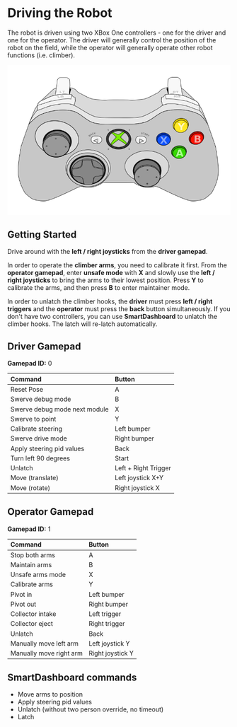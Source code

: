 # Driving the Robot

The robot is driven using two XBox One controllers - one for the driver and one for the operator. The driver will generally control the position of the robot on the field, while the operator will generally operate other robot functions (i.e. climber).

![XBox One controller](./images/xboxone-controller.png)

## Getting Started

Drive around with the **left / right joysticks** from the **driver gamepad**.

In order to operate the **climber arms**, you need to calibrate it first. From the **operator gamepad**, enter **unsafe mode** with **X** and slowly use the **left / right joysticks** to bring the arms to their lowest position. Press **Y** to calibrate the arms, and then press **B** to enter maintainer mode.

In order to unlatch the climber hooks, the **driver** must press **left / right triggers** and the **operator** must press the **back** button simultaneously. If you don't have two controllers, you can use **SmartDashboard** to unlatch the climber hooks. The latch will re-latch automatically.

## Driver Gamepad

**Gamepad ID:** 0

| Command | Button |
| :-- | :-- |
| Reset Pose | A |
| Swerve debug mode | B |
| Swerve debug mode next module | X |
| Swerve to point | Y |
| Calibrate steering | Left bumper |
| Swerve drive mode | Right bumper |
| Apply steering pid values | Back |
| Turn left 90 degrees | Start |
| Unlatch | Left + Right Trigger |
| Move (translate) | Left joystick X+Y |
| Move (rotate) | Right joystick X |

## Operator Gamepad

**Gamepad ID:** 1

| Command | Button |
| :-- | :-- |
| Stop both arms | A |
| Maintain arms | B |
| Unsafe arms mode | X |
| Calibrate arms | Y |
| Pivot in | Left bumper |
| Pivot out | Right bumper |
| Collector intake | Left trigger |
| Collector eject | Right trigger |
| Unlatch | Back |
| Manually move left arm | Left joystick Y |
| Manually move right arm | Right joystick Y |

## SmartDashboard commands

* Move arms to position
* Apply steering pid values
* Unlatch (without two person override, no timeout)
* Latch
